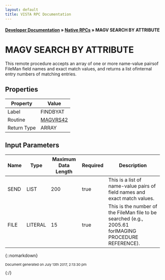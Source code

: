 ```yaml
---
layout: default
title: VISTA RPC Documentation
---
```


#### [Developer Documentation](../index) &#187; [Native RPCs](TableOfContents) &#187; MAGV SEARCH BY ATTRIBUTE<br/>
# MAGV SEARCH BY ATTRIBUTE

This remote procedure accepts an array of one or more name-value pairsof FileMan field names and exact match values, and returns a list ofinternal entry numbers of matching entries.

## Properties

Property | Value
--- | ---
Label | FINDBYAT
Routine | [MAGVRS42](http://code.osehra.org/dox/Routine_MAGVRS42_source.html)
Return Type | ARRAY


## Input Parameters

Name | Type | Maximum Data Length | Required | Description
--- | --- | --- | --- | ---
SEND | LIST | 200 | true | This is a list of name-value pairs of field names and exact match values.
FILE | LITERAL | 15 | true | This is the number of the FileMan file to be searched (e.g., 2005.61 forIMAGING PROCEDURE REFERENCE).



{::nomarkdown} <br/><p style="font-size: 11px">Document generated on July 13th 2017, 2:13:30 pm</p>{:/}